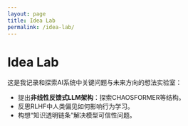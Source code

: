 ```yaml
---
layout: page
title: Idea Lab
permalink: /idea-lab/
---
```


# Idea Lab

这是我记录和探索AI系统中关键问题与未来方向的想法实验室：

- 提出**非线性反馈式LLM架构**：探索CHAOSFORMER等结构。
- 反思RLHF中人类偏见如何影响行为学习。
- 构想“知识透明链条”解决模型可信性问题。

